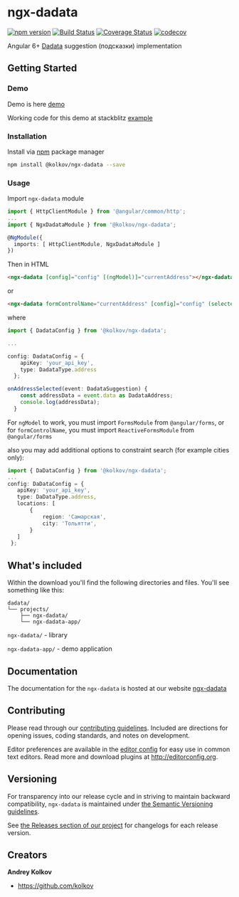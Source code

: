 # ngx-dadata
[![npm version](https://badge.fury.io/js/%40kolkov%2Fngx-dadata.svg)](https://badge.fury.io/js/%40kolkov%2Fngx-dadata)
[![Build Status](https://travis-ci.com/kolkov/ngx-dadata.svg?branch=master)](https://travis-ci.com/kolkov/ngx-dadata)
[![Coverage Status](https://coveralls.io/repos/github/kolkov/ngx-dadata/badge.svg?branch=master)](https://coveralls.io/github/kolkov/ngx-dadata?branch=master)
[![codecov](https://codecov.io/gh/kolkov/ngx-dadata/branch/master/graph/badge.svg)](https://codecov.io/gh/kolkov/ngx-dadata)

Angular 6+ [Dadata][dadata] suggestion (подсказки) implementation


## Getting Started

### Demo
Demo is here [demo][demo]

Working code for this demo at stackblitz [example][example]

### Installation

Install via [npm][npm] package manager

```bash
npm install @kolkov/ngx-dadata --save
```

### Usage

Import `ngx-dadata` module

```typescript
import { HttpClientModule } from '@angular/common/http';
...
import { NgxDadataModule } from '@kolkov/ngx-dadata';

@NgModule({
  imports: [ HttpClientModule, NgxDadataModule ]
})
```

Then in HTML

```html
<ngx-dadata [config]="config" [(ngModel)]="currentAddress"></ngx-dadata>
```

or

```html
<ngx-dadata formControlName="currentAddress" [config]="config" (selected)="onAddressSelected($event)"></ngx-dadata>
```

where

```typescript
import { DadataConfig } from '@kolkov/ngx-dadata';

...

config: DadataConfig = {
    apiKey: 'your_api_key',
    type: DadataType.address
  };

onAddressSelected(event: DadataSuggestion) {
    const addressData = event.data as DadataAddress;
    console.log(addressData);
  }
```

For `ngModel` to work, you must import `FormsModule` from `@angular/forms`, or for `formControlName`, you must import `ReactiveFormsModule` from `@angular/forms`

also you may add additional options to constraint search (for example cities only):

 ```typescript
import { DaDataConfig } from '@kolkov/ngx-dadata';
 ...
 config: DaDataConfig = {
    apiKey: 'your_api_key',
    type: DaDataType.address,
    locations: [
        {
            region: 'Самарская',
            city: 'Тольятти',
        }        
    ]     
  };
```

## What's included

Within the download you'll find the following directories and files. You'll see something like this:

```
dadata/
└── projects/
    ├── ngx-dadata/
    └── ngx-dadata-app/
```
`ngx-dadata/` - library

`ngx-dadata-app/` - demo application

## Documentation

The documentation for the `ngx-dadata` is hosted at our website [ngx-dadata](https://ngx-dadata.kolkov.ru/)

## Contributing

Please read through our [contributing guidelines](https://github.com/kolkov/ngx-dadata/blob/master/CONTRIBUTING.md). Included are directions for opening issues, coding standards, and notes on development.

Editor preferences are available in the [editor config](https://github.com/kolkov/ngx-dadata/blob/master/.editorconfig) for easy use in common text editors. Read more and download plugins at <http://editorconfig.org>.

## Versioning

For transparency into our release cycle and in striving to maintain backward compatibility, `ngx-dadata` is maintained under [the Semantic Versioning guidelines](http://semver.org/).

See [the Releases section of our project](https://github.com/kolkov/ngx-dadata/releases) for changelogs for each release version.

## Creators

**Andrey Kolkov**

* <https://github.com/kolkov>

[npm]: https://www.npmjs.com/
[dadata]: https://dadata.ru/api/suggest/
[demo]: https://ngx-dadata.stackblitz.io/
[example]: https://stackblitz.com/edit/ngx-dadata

